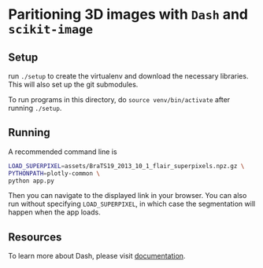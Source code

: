 # Paritioning 3D images with `Dash` and `scikit-image`

## Setup

run `./setup` to create the virtualenv and download the necessary libraries.
This will also set up the git submodules.

To run programs in this directory, do `source venv/bin/activate` after running
`./setup`.

## Running

A recommended command line is

```bash
LOAD_SUPERPIXEL=assets/BraTS19_2013_10_1_flair_superpixels.npz.gz \
PYTHONPATH=plotly-common \
python app.py
```

Then you can navigate to the displayed link in your browser. You can also run
without specifying `LOAD_SUPERPIXEL`, in which case the segmentation will happen
when the app loads.

## Resources

To learn more about Dash, please visit [documentation](https://plot.ly/dash).
